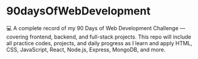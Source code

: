 # 90daysOfWebDevelopment
💻 A complete record of my 90 Days of Web Development Challenge — covering frontend, backend, and full-stack projects. This repo will include all practice codes, projects, and daily progress as I learn and apply HTML, CSS, JavaScript, React, Node.js, Express, MongoDB, and more.
